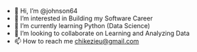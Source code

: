 - 👋 Hi, I’m @johnson64
- 👀 I’m interested in Building my Software Career
- 🌱 I’m currently learning Python (Data Science)
- 💞️ I’m looking to collaborate on Learning and Analyzing Data  
- 📫 How to reach me chikezieu@gmail.com

<!---
johnson64/johnson64 is a ✨ special ✨ repository because its `README.md` (this file) appears on your GitHub profile.
You can click the Preview link to take a look at your changes.
--->
